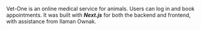 
Vet-One is an online medical service for animals. Users can log in and book appointments. It was built with ***Next.js*** for both the backend and frontend, with assistance from Ilaman Ownak.